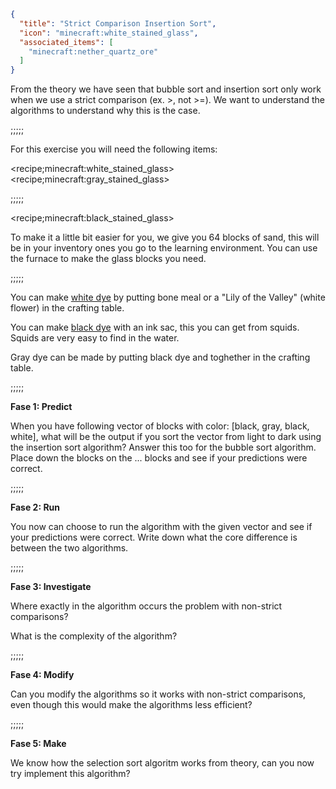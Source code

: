 ```json
{
  "title": "Strict Comparison Insertion Sort",
  "icon": "minecraft:white_stained_glass",
  "associated_items": [
    "minecraft:nether_quartz_ore"
  ]
}
```

From the theory we have seen that bubble sort and insertion sort only work when we use a strict comparison (ex. >, not >=). We want to understand the algorithms to understand why this is the case.

;;;;;

For this exercise you will need the following items:

<recipe;minecraft:white_stained_glass>
<recipe;minecraft:gray_stained_glass>

;;;;;

<recipe;minecraft:black_stained_glass>

To make it a little bit easier for you, we give you 64 blocks of sand, this will be in your inventory ones you go to the learning environment. You can use the furnace to make the glass blocks you need.

;;;;;

You can make [white dye](https://minecraft.fandom.com/wiki/White_Dye) by putting bone meal or a "Lily of the Valley" (white flower) in the crafting table.

You can make [black dye](https://minecraft.fandom.com/wiki/Black_Dye) with an ink sac, this you can get from squids. Squids are very easy to find in the water.

Gray dye can be made by putting black dye and toghether in the crafting table.

;;;;;

**Fase 1: Predict**

When you have following vector of blocks with color: [black, gray, black, white], what will be the output if you sort the vector from light to dark using the insertion sort algorithm? Answer this too for the bubble sort algorithm. Place down the blocks on the ... blocks and see if your predictions were correct.

;;;;;

**Fase 2: Run**

You now can choose to run the algorithm with the given vector and see if your predictions were correct. Write down what the core difference is between the two algorithms.

;;;;;

**Fase 3: Investigate**

Where exactly in the algorithm occurs the problem with non-strict comparisons?

What is the complexity of the algorithm?

;;;;;

**Fase 4: Modify**

Can you modify the algorithms so it works with non-strict comparisons, even though this would make the algorithms less efficient?

;;;;;

**Fase 5: Make**

We know how the selection sort algoritm works from theory, can you now try implement this algorithm?